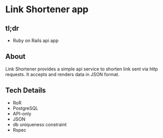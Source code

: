 # Link Shortener app
## tl;dr
- Ruby on Rails api app

## About
Link Shortener provides a simple api service to shorten link sent via http requests. It accepts and renders data in JSON format.

## Tech Details
- RoR
- PostgreSQL
-	API-only
-	JSON
- db uniqueness constraint
- Rspec
